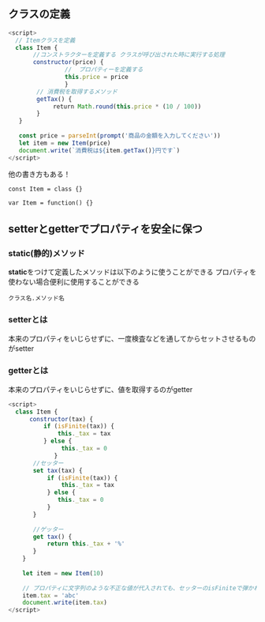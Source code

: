 ## クラスの定義

``` JavaScript
<script>
  // Itemクラスを定義
  class Item { 
       //コンストラクターを定義する クラスが呼び出された時に実行する処理
       constructor(price) {
                //  プロパティーを定義する
                this.price = price
                }
        // 消費税を取得するメソッド
        getTax() {
           　return Math.round(this.price * (10 / 100))
        }
   } 
   
   const price = parseInt(prompt('商品の金額を入力してください'))
   let item = new Item(price)
   document.write(`消費税は${item.getTax()}円です`)
</script>
```
他の書き方もある！
```
const Item = class {}
```
```
var Item = function() {}
```

## setterとgetterでプロパティを安全に保つ

### static(静的)メソッド
**static**をつけて定義したメソッドは以下のように使うことができる
プロパティを使わない場合便利に使用することができる
```
クラス名.メソッド名
```

### setterとは
本来のプロパティをいじらせずに、一度検査などを通してからセットさせるものがsetter

### getterとは
本来のプロパティをいじらせずに、値を取得するのがgetter

```JavaScript
<script>
  class Item {
      constructor(tax) {
          if (isFinite(tax)) {
              this._tax = tax
          } else {
               this._tax = 0
             }
       //セッター
       set tax(tax) { 
           if (isFinite(tax)) {
               this._tax = tax
           } else {
              this._tax = 0
           }
       }
       
       //ゲッター
       get tax() {
           return this._tax + '%'
       }
    }
    
    let item = new Item(10)
    
    // プロパティに文字列のような不正な値が代入されても、セッターのisFiniteで弾かれるので0が代入される
    item.tax = 'abc'
    document.write(item.tax)
</script>
```
